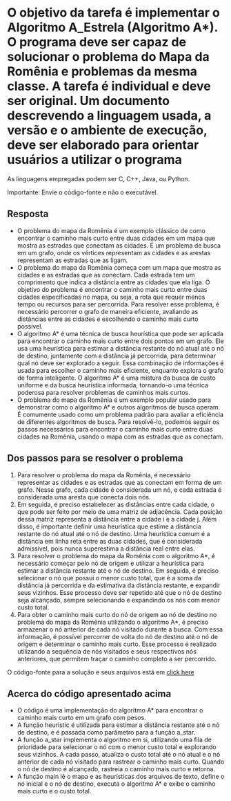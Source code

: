 # O objetivo da tarefa é implementar o Algoritmo A_Estrela (Algoritmo A\*). O programa deve ser capaz de solucionar o problema do Mapa da Romênia e problemas da mesma classe. A tarefa é individual e deve ser original. Um documento descrevendo a linguagem usada, a versão e o ambiente de execução, deve ser elaborado para orientar usuários a utilizar o programa

As linguagens empregadas podem ser C, C++, Java, ou Python.

Importante: Envie o código-fonte e não o executável.

## Resposta

- O problema do mapa da Romênia é um exemplo clássico de como encontrar o caminho mais curto entre duas cidades em um mapa que mostra as estradas que conectam as cidades. É um problema de busca em um grafo, onde os vértices representam as cidades e as arestas representam as estradas que as ligam.
- O problema do mapa da Romênia começa com um mapa que mostra as cidades e as estradas que as conectam. Cada estrada tem um comprimento que indica a distância entre as cidades que ela liga. O objetivo do problema é encontrar o caminho mais curto entre duas cidades especificadas no mapa, ou seja, a rota que requer menos tempo ou recursos para ser percorrida. Para resolver esse problema, é necessário percorrer o grafo de maneira eficiente, avaliando as distâncias entre as cidades e escolhendo o caminho mais curto possível.
- O algoritmo A* é uma técnica de busca heurística que pode ser aplicada para encontrar o caminho mais curto entre dois pontos em um grafo. Ele usa uma heurística para estimar a distância restante do nó atual até o nó de destino, juntamente com a distância já percorrida, para determinar qual nó deve ser explorado a seguir. Essa combinação de informações é usada para escolher o caminho mais eficiente, enquanto explora o grafo de forma inteligente. O algoritmo A* é uma mistura da busca de custo uniforme e da busca heurística informada, tornando-o uma técnica poderosa para resolver problemas de caminhos mais curtos.
- O problema do mapa da Romênia é um exemplo popular usado para demonstrar como o algoritmo A* e outros algoritmos de busca operam. É comumente usado como um problema padrão para avaliar a eficiência de diferentes algoritmos de busca. Para resolvê-lo, podemos seguir os passos necessários para encontrar o caminho mais curto entre duas cidades na Romênia, usando o mapa com as estradas que as conectam.

## Dos passos para se resolver o problema

1. Para resolver o problema do mapa da Romênia, é necessário representar as cidades e as estradas que as conectam em forma de um grafo. Nesse grafo, cada cidade é considerada um nó, e cada estrada é considerada uma aresta que conecta dois nós.
2. Em seguida, é preciso estabelecer as distâncias entre cada cidade, o que pode ser feito por meio de uma matriz de adjacência. Cada posição dessa matriz representa a distância entre a cidade i e a cidade j. Além disso, é importante definir uma heurística que estime a distância restante do nó atual até o nó de destino. Uma heurística comum é a distância em linha reta entre as duas cidades, que é considerada admissível, pois nunca superestima a distância real entre elas.
3. Para resolver o problema do mapa da Romênia com o algoritmo A*, é necessário começar pelo nó de origem e utilizar a heurística para estimar a distância restante até o nó de destino. Em seguida, é preciso selecionar o nó que possui o menor custo total, que é a soma da distância já percorrida e da estimativa da distância restante, e expandir seus vizinhos. Esse processo deve ser repetido até que o nó de destino seja alcançado, sempre selecionando e expandindo os nós com menor custo total.
4. Para obter o caminho mais curto do nó de origem ao nó de destino no problema do mapa da Romênia utilizando o algoritmo A*, é preciso armazenar o nó anterior de cada nó visitado durante a busca. Com essa informação, é possível percorrer de volta do nó de destino até o nó de origem e determinar o caminho mais curto. Esse processo é realizado utilizando a sequência de nós visitados e seus respectivos nós anteriores, que permitem traçar o caminho completo a ser percorrido.

O código-fonte para a solução e seus arquivos está em [click here](../exercicio2Aestrela/)

## Acerca do código apresentado acima

- O código é uma implementação do algoritmo A* para encontrar o caminho mais curto em um grafo com pesos.
- A função heuristic é utilizada para estimar a distância restante até o nó de destino, e é passada como parâmetro para a função a_star.
- A função a_star implementa o algoritmo em si, utilizando uma fila de prioridade para selecionar o nó com o menor custo total e explorando seus vizinhos. A cada passo, atualiza o custo total até o nó atual e o nó anterior de cada nó visitado para rastrear o caminho mais curto. Quando o nó de destino é alcançado, rastreia o caminho mais curto e retorna.
- A função main lê o mapa e as heurísticas dos arquivos de texto, define o nó inicial e o nó de destino, executa o algoritmo A* e exibe o caminho mais curto e o custo total.
